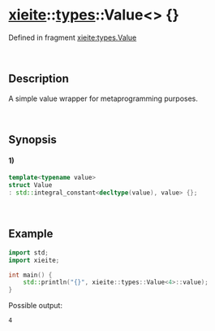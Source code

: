 # [xieite](../../xieite.md)\:\:[types](../../types.md)\:\:Value\<\> \{\}
Defined in fragment [xieite:types.Value](../../../src/types/value.cpp)

&nbsp;

## Description
A simple value wrapper for metaprogramming purposes.

&nbsp;

## Synopsis
#### 1)
```cpp
template<typename value>
struct Value
: std::integral_constant<decltype(value), value> {};
```

&nbsp;

## Example
```cpp
import std;
import xieite;

int main() {
    std::println("{}", xieite::types::Value<4>::value);
}
```
Possible output:
```
4
```
